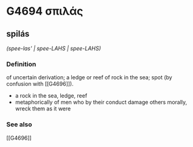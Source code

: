 # G4694 σπιλάς

## spilás

_(spee-las' | spee-LAHS | spee-LAHS)_

### Definition

of uncertain derivation; a ledge or reef of rock in the sea; spot (by confusion with [[G4696]]).

- a rock in the sea, ledge, reef
- metaphorically of men who by their conduct damage others morally, wreck them as it were

### See also

[[G4696]]


